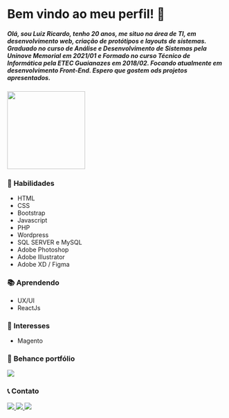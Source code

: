 # Bem vindo ao meu perfil! 👋
##### Olá, sou Luiz Ricardo, tenho 20 anos, me situo na área de TI, em desenvolvimento web, criação de protótipos e layouts de sistemas. Graduado no curso de Análise e Desenvolvimento de Sistemas pela Uninove Memorial em 2021/01 e Formado no curso Técnico de Informática pela ETEC Guaianazes em 2018/02. Focando atualmente em desenvolvimento Front-End. Espero que gostem ods projetos apresentados.

<div>
  <a href="https://github.com/LRiiic">
    <img height="180em" src="https://github-readme-stats.vercel.app/api?username=LRiiic&show_icons=true&theme=light&include_all_commits=false&count_private=true&title_color=ff8324&text_color=cc671b&icon_color=ff8324&border_color=ff8324&bg_color=121212&locale=pt-br&border_radius=8"/>
  </a>
  <!---<img height="180em" src="https://github-readme-stats.vercel.app/api/top-langs/?username=LRiiic"/>--->
</div>

### 🎯 __Habilidades__
- HTML
- CSS
- Bootstrap
- Javascript
- PHP
- Wordpress
- SQL SERVER e MySQL
- Adobe Photoshop
- Adobe Illustrator
- Adobe XD / Figma

### 📚 __Aprendendo__
- UX/UI
- ReactJs

### 👀 __Interesses__
- Magento

### 🎨 __Behance portfólio__
<a target="_blank" href="https://www.behance.net/lriiic">
    <img src="https://aleen42.github.io/badges/src/behance.svg"/>
</a>


### 📞 __Contato__
<div>
  <a target="_blank" href="https://www.linkedin.com/in/luizricardopadilha/">
    <img src="https://img.shields.io/badge/LinkedIn-0077B5?style=for-the-badge&logo=linkedin&logoColor=white"/>
  </a>
  <a target="_blank" href="mailto:ricardo_santos-2010@hotmail.com">
    <img src="https://img.shields.io/badge/Microsoft_Outlook-0078D4?style=for-the-badge&logo=microsoft-outlook&logoColor=white"/>
  </a>
  <a target="_blank" href="https://github.com/LRiiic">
    <img src="https://img.shields.io/badge/GitHub-100000?style=for-the-badge&logo=github&logoColor=white"/>
  </a>  
</div>
